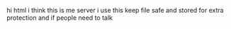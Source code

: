 hi html i think this is me server i use this keep file safe and stored for extra protection and if people need to talk
